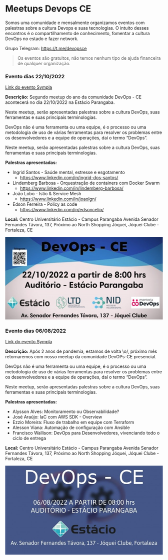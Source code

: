 # Meetups Devops CE
Somos uma comunidade e mensalmente organizamos eventos com palestras sobre a cultura Devops e suas tecnologias. O intuito desses encontros é o compartilhamento de conhecimento, fomentar a cultura DevOps no estado e fazer network.
 
Grupo Telegram: https://t.me/devopsce

> Os eventos são gratuitos, não temos nenhum tipo de ajuda financeira de qualquer organização.

### Evento dias 22/10/2022

[Link do evento Sympla](https://www.sympla.com.br/evento/meetup-devops-ceara/1720105?lang=PT)

**Descrição:** Segundo meetup do ano da comunidade DevOps - CE acontecerá no dia 22/10/2022 na Estácio Parangaba. 

Neste meetup, serão apresentadas palestras sobre a cultura DevOps, suas ferramentas e suas principais terminologias. 

DevOps não é uma ferramenta ou uma equipe, é o processo ou uma metodologia de uso de várias ferramentas para resolver os problemas entre os desenvolvedores e a equipe de operações, daí o termo “DevOps”.

Neste meetup, serão apresentadas palestras sobre a cultura DevOps, suas ferramentas e suas principais terminologias. 

**Palestras apresentadas:**

- Ingrid Santos - Saúde mental, estresse e esgotamento
    - https://www.linkedin.com/in/ingrid-dos-santos/
- Lindemberg Barbosa - Orquestração de containers com Docker Swarm
    - https://www.linkedin.com/in/lindemberg-barbosa/
- João Lobo - Istio & Service Mesh
    - https://www.linkedin.com/in/joaolgn/
- Edson Ferreira - Policy as code
    - https://www.linkedin.com/in/edsoncelio/

**Local:**
Centro Universitário Estácio - Campus Parangaba
Avenida Senador Fernandes Távora, 137, Próximo ao North Shopping Jóquei, Jóquei Clube - Fortaleza, CE

![meetp1](./img/meetup-22102022.jpg)

### Evento dias 06/08/2022

[Link do evento Sympla](https://www.sympla.com.br/evento/meetup-devops-ceara/1646571)

**Descrição:** Após 2 anos de pandemia, estamos de volta \o/, próximo mês retornaremos com nosso meetup da comunidade DevOPs-CE presencial.

DevOps não é uma ferramenta ou uma equipe, é o processo ou uma metodologia de uso de várias ferramentas para resolver os problemas entre os desenvolvedores e a equipe de operações, daí o termo “DevOps”.

Neste meetup, serão apresentadas palestras sobre a cultura DevOps, suas ferramentas e suas principais terminologias.

**Palestras apresentadas:**

- Alysson Alves: Monitoramento ou Observabilidade? 
- José Araújo: IaC com AWS SDK - Overview
- Ezzio Moreira: Fluxo de trabalho em equipe com Terraform
- Alesson Viana: Automação de configuração com Ansible
- Francisco Wallison: DevOps para Desenvolvedores, vivenciando todo o ciclo de entrega

**Local:**
Centro Universitário Estácio - Campus Parangaba
Avenida Senador Fernandes Távora, 137, Próximo ao North Shopping Jóquei, Jóquei Clube - Fortaleza, CE

![meetp1](./img/meetup-06082022.jpg)
